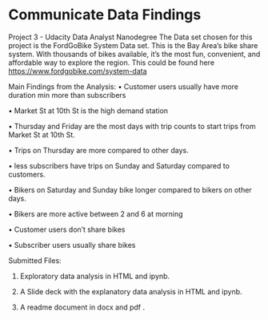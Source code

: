 # Communicate Data Findings
Project 3 - Udacity Data Analyst Nanodegree
The Data set chosen for this project is the FordGoBike System Data set. This is the Bay Area’s bike share system. With thousands of bikes available, it’s the most fun, convenient, and affordable way to explore the region. This could be found here https://www.fordgobike.com/system-data


Main Findings from the Analysis: 
• Customer users usually have more duration min more than subscribers

• Market St at 10th St is the high demand station

• Thursday and Friday are the most days with trip counts to start trips from Market St at 10th St.

• Trips on Thursday are more compared to other days.

• less subscribers have trips on Sunday and Saturday compared to customers.

• Bikers on Saturday and Sunday bike longer compared to bikers on other days.

• Bikers are more active between 2 and 6 at morning

• Customer users don’t share bikes

• Subscriber users usually share bikes 

Submitted Files: 

1. Exploratory data analysis in HTML and ipynb.

2. A Slide deck with the explanatory data analysis in HTML and ipynb.

3. A readme document in docx and pdf .
